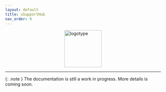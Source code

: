 ```yaml
---
layout: default
title: uSupportHub
nav_order: 9
---
```


<img src="https://weberistic.github.io/uSupport-documentation/assets/husupnode.png" alt="logotype" style="height: 120px; margin: 0 auto; display: block;">

---

{: .note }
The documentation is still a work in progress. More details is coming soon.